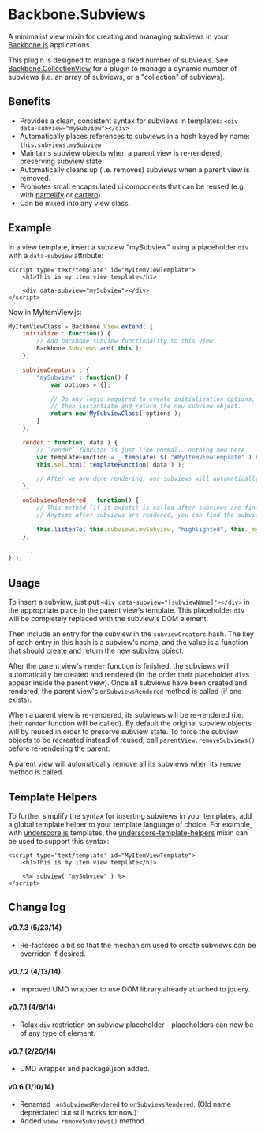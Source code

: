 # Backbone.Subviews

A minimalist view mixin for creating and managing subviews in your [Backbone.js](http://backbonejs.org/) applications. 

This plugin is designed to manage a fixed number of subviews. See [Backbone.CollectionView](http://rotundasoftware.github.io/backbone.collectionView/) for a plugin to manage a dynamic number of subviews (i.e. an array of subviews, or a "collection" of subviews). 

## Benefits

* Provides a clean, consistent syntax for subviews in templates: `<div data-subview="mySubview"></div>`
* Automatically places references to subviews in a hash keyed by name: `this.subviews.mySubview`
* Maintains subview objects when a parent view is re-rendered, preserving subview state.
* Automatically cleans up (i.e. removes) subviews when a parent view is removed.
* Promotes small encapsulated ui components that can be reused (e.g. with [parcelify](https://github.com/rotundasoftware/parcelify) or [cartero](https://github.com/rotundasoftware/cartero/)).
* Can be mixed into any view class.

## Example

In a view template, insert a subview "mySubview" using a placeholder `div` with a `data-subview` attribute:

	<script type='text/template' id="MyItemViewTemplate">
		<h1>This is my item view template</h1>

		<div data-subview="mySubview"></div>
	</script>

Now in MyItemView.js:

```javascript
MyItemViewClass = Backbone.View.extend( {
	initialize : function() {
		// Add backbone.subview functionality to this view.
		Backbone.Subviews.add( this );
	},

	subviewCreators : {
		"mySubview" : function() {
			var options = {};

			// Do any logic required to create initialization options,
			// then instantiate and return the new subview object.
			return new MySubviewClass( options );
		}
	},

	render : function( data ) {
		// `render` funciton is just like normal.. nothing new here.
		var templateFunction = _.template( $( "#MyItemViewTemplate" ).html() );
		this.$el.html( templateFunction( data ) );

		// After we are done rendering, our subviews will automatically be rendered in order
	},

	onSubviewsRendered : function() {
		// This method (if it exists) is called after subviews are finished rendering.
		// Anytime after subviews are rendered, you can find the subviews in the `subviews` hash

		this.listenTo( this.subviews.mySubview, "highlighted", this._mySubview_onHighlighted );
	},

	...
} );
```

## Usage

To insert a subview, just put `<div data-subview="[subviewName]"></div>` in the appropriate place in the parent view's template. This placeholder `div` will be completely replaced with the subview's DOM element.

Then include an entry for the subview in the `subviewCreators` hash. The key of each entry in this hash is a subview's name, and the value is a function that should create and return the new subview object.

After the parent view's `render` function is finished, the subviews will automatically be created and rendered (in the order their placeholder `div`s appear inside the parent view). Once all subviews have been created and rendered, the parent view's `onSubviewsRendered` method is called (if one exists).

When a parent view is re-rendered, its subviews will be re-rendered (i.e. their `render` function will be called). By default the original subview objects will by reused in order to preserve subview state. To force the subview objects to be recreated instead of reused, call `parentView.removeSubviews()` before re-rendering the parent.

A parent view will automatically remove all its subviews when its `remove` method is called.

## Template Helpers

To further simplify the syntax for inserting subviews in your templates, add a global template helper to your template language of choice. For example, with [underscore.js](https://github.com/documentcloud/underscore) templates, the [underscore-template-helpers](https://github.com/rotundasoftware/underscore-template-helpers) mixin can be used to support this syntax:

	<script type='text/template' id="MyItemViewTemplate">
		<h1>This is my item view template</h1>

		<%= subview( "mySubview" ) %>
	</script>

## Change log

#### v0.7.3 (5/23/14)
* Re-factored a bit so that the mechanism used to create subviews can be overriden if desired.

#### v0.7.2 (4/13/14)
* Improved UMD wrapper to use DOM library already attached to jquery.

#### v0.7.1 (4/6/14)
* Relax `div` restriction on subview placeholder - placeholders can now be of any type of element.

#### v0.7 (2/26/14)
* UMD wrapper and package.json added.

#### v0.6 (1/10/14)
* Renamed `_onSubviewsRendered` to `onSubviewsRendered`. (Old name depreciated but still works for now.)
* Added `view.removeSubviews()` method.

